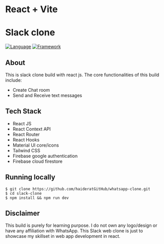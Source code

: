 # React + Vite

# Slack clone

[![Language](https://img.shields.io/badge/Language-Javascript-blue.svg?style=flat)](https://www.javascript.com/)
[![Framework](https://img.shields.io/badge/Framework-Reactjs-brightgreen.svg?style=flat)](https://reactjs.org/)


## About

This is slack clone build with react js. The core functionalities of this build include:


- Create Chat room
- Send and Receive text messages

## Tech Stack

- React JS
- React Context API
- React Router
- React Hooks
- Material UI core/icons
- Tailwind CSS
- Firebase google authentication
- Firebase cloud firestore




## Running locally

`$ git clone https://github.com/haideratGitHub/whatsapp-clone.git` <br/>
`$ cd slack-clone` <br/>
`$ npm install && npm run dev` <br/>

## Disclaimer

This build is purely for learning purpose. I do not own any logo/design or have any affiliation with WhatsApp. This Slack web clone is just to showcase my skillset in web app development in react.
